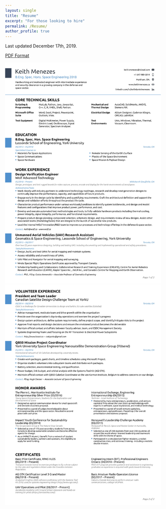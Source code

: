 ```yaml
---
layout: single
title: "Resume"
excerpt: "For those looking to hire"
permalink: /Resume/
author_profile: true
---
```

Last updated December 17th, 2019.

[PDF Format](/assets/docs/Keith-Menezes-Resume-17-12-2019.pdf)

![Resume1](/assets/images/Keith-Menezes-Resume-17-12-2019-1.jpg)
![Resume2](/assets/images/Keith-Menezes-Resume-17-12-2019-2.jpg)
